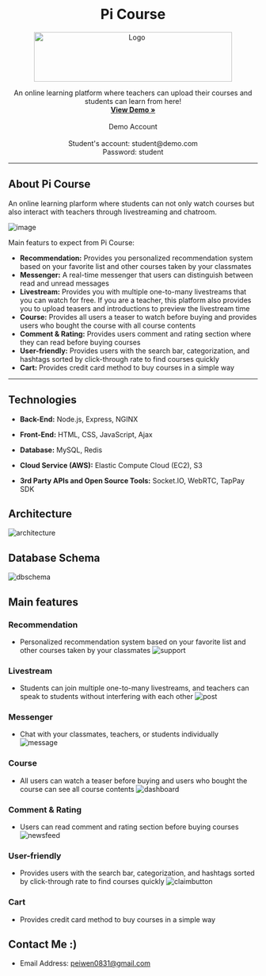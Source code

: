 <!-- PROJECT LOGO -->
<br />
<div align="center">
    <h1>Pi Course</h1>
    <img src="https://d1wan10jjr4v2x.cloudfront.net/assets/demo/logo.png" alt="Logo" height="100" width="400">
  <p align="center">
    An online learning platform where teachers can upload their courses and students can learn from here!
    <br />
    <a href="https://picourse.today/"><strong>View Demo »</strong></a>
    <br />
    <br />
    Demo Account
    <br />
    <br />
     Student's account: student@demo.com
    <br />
     Password: student
    <br />
  </p>
</div>

---

## About Pi Course

An online learning plarform where students can not only watch courses but also interact with teachers through livestreaming and chatroom.

![image](https://d1wan10jjr4v2x.cloudfront.net/assets/demo/main.gif)

Main featurs to expect from Pi Course:

- **Recommendation:** Provides you personalized recommendation system based on your favorite list and other courses taken by your classmates
- **Messenger:** A real-time messenger that users can distinguish between read and unread messages
- **Livestream:** Provides you with multiple one-to-many livestreams that you can watch for free. If you are a teacher, this platform also provides you to upload teasers and introductions to preview the livestream time
- **Course:** Provides all users a teaser to watch before buying and provides users who bought the course with all course contents
- **Comment & Rating:** Provides users comment and rating section where they can read before buying courses
- **User-friendly:** Provides users with the search bar, categorization, and hashtags sorted by click-through rate to find courses quickly
- **Cart:** Provides credit card method to buy courses in a simple way

---

## Technologies

- **Back-End:** Node.js, Express, NGINX

- **Front-End:** HTML, CSS, JavaScript, Ajax

- **Database:** MySQL, Redis

- **Cloud Service (AWS):** Elastic Compute Cloud (EC2), S3

- **3rd Party APIs and Open Source Tools:** Socket.IO, WebRTC, TapPay SDK

## Architecture

![architecture](https://d1wan10jjr4v2x.cloudfront.net/assets/demo/architecture.jpg)

## Database Schema

![dbschema](https://d1wan10jjr4v2x.cloudfront.net/assets/demo/dbschema.png)

## Main features

### Recommendation

- Personalized recommendation system based on your favorite list and other courses taken by your classmates
  ![support](https://d1wan10jjr4v2x.cloudfront.net/assets/demo/recommendation.gif)

### Livestream

- Students can join multiple one-to-many livestreams, and teachers can speak to students without interfering with each other
  ![post](https://d1wan10jjr4v2x.cloudfront.net/assets/demo/livestream.gif)

### Messenger

- Chat with your classmates, teachers, or students individually
  ![message](https://d1wan10jjr4v2x.cloudfront.net/assets/demo/messenger.gif)

### Course

- All users can watch a teaser before buying and users who bought the course can see all course contents
  ![dashboard](https://d1wan10jjr4v2x.cloudfront.net/assets/demo/course.gif)

### Comment & Rating

- Users can read comment and rating section before buying courses
  ![newsfeed](https://d1wan10jjr4v2x.cloudfront.net/assets/demo/commentrating.gif)

### User-friendly

- Provides users with the search bar, categorization, and hashtags sorted by click-through rate to find courses quickly
  ![claimbutton](https://d1wan10jjr4v2x.cloudfront.net/assets/demo/userfriendly.gif)

### Cart

- Provides credit card method to buy courses in a simple way

## Contact Me :)

- Email Address: peiwen0831@gmail.com
